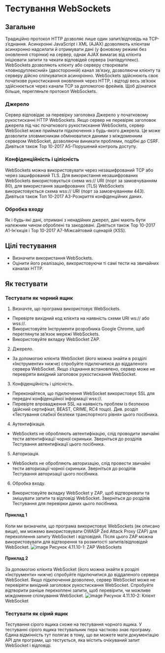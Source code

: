 # Тестування WebSockets

## Загальне

Традиційно протокол HTTP дозволяє лише один запит/відповідь на TCP-з’єднання. Асинхронні JavaScript і XML (AJAX) дозволяють клієнтам асинхронно надсилати й отримувати дані (у фоновому режимі без оновлення сторінки) на сервер, однак AJAX вимагає від клієнта ініціювати запити та чекати відповідей сервера (напівдуплекс).
WebSockets дозволяють клієнту або серверу створювати «повнодуплексний» (двосторонній) канал зв’язку, дозволяючи клієнту та серверу дійсно спілкуватися асинхронно. WebSockets здійснюють своє початкове рукостискання оновлення через HTTP, і відтоді весь зв’язок здійснюється через канали TCP за допомогою фреймів. Щоб дізнатися більше, перегляньте протокол WebSockets.

### Джерело
Сервер відповідає за перевірку заголовка Джерело у початковому рукостисканні HTTP WebSockets. Якщо сервер не перевіряє заголовок джерела під час початкового рукостискання WebSockets, сервер WebSocket може приймати підключення з будь-якого джерела. Це може дозволити зловмисникам обмінюватися даними з міждоменним сервером WebSocket, дозволяючи виникати проблеми, подібні до CSRF. Дивіться також Top 10-2017 A5-Порушений контроль доступу.

### Конфіденційність і цілісність 
WebSockets можна використовувати через незашифрований TCP або через зашифрований TLS. Для використання незашифрованих WebSockets використовується схема ws:// URI (порт за замовчуванням 80), для використання зашифрованих (TLS) WebSockets використовується схема wss:// URI (порт за замовчуванням 443). Дивіться також Топ 10-2017 A3-Розкриття конфіденційних даних.

### Обробка входу
Як і будь-які дані, отримані з ненадійних джерел, дані мають бути належним чином оброблені та закодовані. Дивіться також Top 10-2017 A1-Ін'єкція і Top 10-2017 A7-Міжсайтовий сценарій (XSS).

## Цілі тестування

- Визначити використання WebSockets.
- Оцінити його реалізацію, використовуючи ті самі тести на звичайних каналах HTTP.

## Як тестувати

### Тестувати як чорний ящик
1. Визначте, що програма використовує WebSockets.
- Перевірте вихідний код клієнта на наявність схеми URI ws:// або wss://.
- Використовуйте Інструменти розробника Google Chrome, щоб переглянути зв’язок мережі WebSockets.
- Використовуйте вкладку WebSocket ZAP.
2. Джерело.
- За допомогою клієнта WebSocket (його можна знайти в розділі «Інструменти» нижче) спробуйте підключитися до віддаленого сервера WebSocket. Якщо з’єднання встановлено, сервер може не перевіряти вихідний заголовок рукостискання WebSocket.
3. Конфіденційність і цілісність.
- Переконайтеся, що підключення WebSocket використовує SSL для передачі конфіденційної інформації wss://.
- Перевірте впровадження SSL на наявність проблем із безпекою (дійсний сертифікат, BEAST, CRIME, RC4 тощо). Див. розділ «Тестування слабкої безпеки транспортного рівня» цього посібника.
4. Аутентифікація.
- WebSockets не обробляють автентифікацію, слід проводити звичайні тести автентифікації чорної скриньки. Зверніться до розділів Тестування автентифікації цього посібника.
5. Авторизація.
- WebSockets не обробляють авторизацію, слід провести звичайні тести авторизації чорної скриньки. Зверніться до розділів Тестування авторизації цього посібника.
6. Обробка входу.
- Використовуйте вкладку WebSocket у ZAP, щоб відтворювати та змішувати запити та відповіді WebSocket. Зверніться до розділів Тестування для перевірки даних цього посібника.

#### Приклад 1
Коли ми визначили, що програма використовує WebSockets (як описано вище), ми можемо використовувати OWASP Zed Attack Proxy (ZAP) для перехоплення запиту WebSocket і відповідей. Після цього ZAP можна використовувати для відтворення та розмитості запитів/відповідей WebSocket.
![image](https://owasp.org/www-project-web-security-testing-guide/stable/4-Web_Application_Security_Testing/11-Client-side_Testing/images/OWASP_ZAP_WebSockets.png)
Рисунок 4.11.10-1: ZAP WebSockets

#### Приклад 2
За допомогою клієнта WebSocket (його можна знайти в розділі «Інструменти» нижче) спробуйте підключитися до віддаленого сервера WebSocket. Якщо підключення дозволено, сервер WebSocket може не перевіряти вихідний заголовок рукостискання WebSocket. Спробуйте відтворити раніше перехоплені запити, щоб перевірити, чи можливе міждоменне спілкування WebSocket.
![image](https://owasp.org/www-project-web-security-testing-guide/stable/4-Web_Application_Security_Testing/11-Client-side_Testing/images/WebSocket_Client.png)
Рисунок 4.11.10-2: Клієнт WebSocket

### Тестувати як сірий ящик
Тестування сірого ящика схоже на тестування чорного ящика. У тестуванні сірого ящика тестувальник пера частково знає програму. Єдина відмінність тут полягає в тому, що ви можете мати документацію API для програми, що тестується, яка містить очікуваний запит WebSocket і відповіді.
